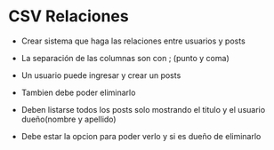 # CSV Relaciones

- Crear sistema que haga las relaciones entre usuarios y posts

- La separación de las columnas son con ; (punto y coma)

- Un usuario puede ingresar y crear un posts
- Tambien debe poder eliminarlo
- Deben listarse todos los posts solo mostrando el titulo y el usuario dueño(nombre y apellido)
- Debe estar la opcion para poder verlo y si es dueño de eliminarlo
